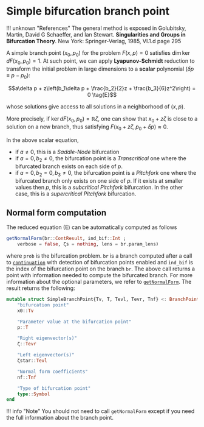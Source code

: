 # Simple bifurcation branch point

!!! unknown "References"
    The general method is exposed in Golubitsky, Martin, David G Schaeffer, and Ian Stewart. **Singularities and Groups in Bifurcation Theory**. New York: Springer-Verlag, 1985, VI.1.d page 295

A simple branch point $(x_0,p_0)$ for the problem $F(x,p)=0$ satisfies $\dim \ker dF(x_0,p_0) = 1$. At such point, we can apply **Lyapunov-Schmidt** reduction to transform the initial problem in large dimensions to a **scalar** polynomial ($\delta p \equiv p-p_0$): 

$$a\delta p + z\left(b_1\delta p + \frac{b_2}{2}z + \frac{b_3}{6}z^2\right) = 0 \tag{E}$$

whose solutions give access to all solutions in a neighborhood of $(x,p)$.

More precisely, if $\ker dF(x_0,p_0) = \mathbb R\zeta$, one can show that $x_0+z\zeta$ is close to a solution on a new branch, thus satisfying $F(x_0+z\zeta,p_0+\delta p)\approx 0$.

In the above scalar equation,

- if $a\neq 0$, this is a *Saddle-Node* bifurcation
- if $a=0,b_2\neq 0$, the bifurcation point is a *Transcritical* one where the bifurcated branch exists on each side of $p$.
- if $a=0,b_2=0, b_3\neq 0$, the bifurcation point is a *Pitchfork* one where the bifurcated branch only exists on one side of $p$. If it exists at smaller values then $p$, this is a *subcritical Pitchfork* bifurcation. In the other case, this is a *supercritical Pitchfork* bifurcation.

## Normal form computation

The reduced equation (E) can be automatically computed as follows

```julia
getNormalForm(br::ContResult, ind_bif::Int ;
	verbose = false, ζs = nothing, lens = br.param_lens)
```

where `prob` is the bifurcation problem. `br` is a branch computed after a call to [`continuation`](@ref) with detection of bifurcation points enabled and `ind_bif` is the index of the bifurcation point on the branch `br`. The above call returns a point with information needed to compute the bifurcated branch. For more information about the optional parameters, we refer to [`getNormalForm`](@ref). The result returns the following:

```julia
mutable struct SimpleBranchPoint{Tv, T, Tevl, Tevr, Tnf} <: BranchPoint
	"bifurcation point"
	x0::Tv

	"Parameter value at the bifurcation point"
	p::T

	"Right eigenvector(s)"
	ζ::Tevr

	"Left eigenvector(s)"
	ζstar::Tevl

	"Normal form coefficients"
	nf::Tnf

	"Type of bifurcation point"
	type::Symbol
end
```

!!! info "Note"
    You should not need to call `getNormalForm` except if you need the full information about the branch point.
